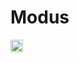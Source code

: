 # Modus

<a href="https://discord.hypermode.com" >
    <img height=20 src="https://img.shields.io/discord/1267579648657850441" />
</a>
